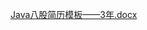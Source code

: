

[Java八股简历模板——3年.docx](https://www.yuque.com/attachments/yuque/0/2024/docx/5378072/1712064397944-fc75311b-f4ca-4966-afe5-4bd4c589fc14.docx)

